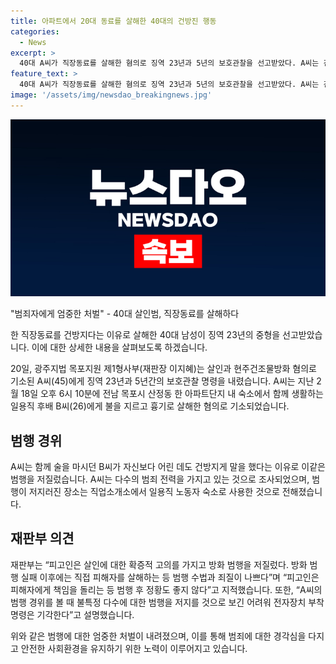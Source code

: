```yaml
---
title: 아파트에서 20대 동료를 살해한 40대의 건방진 행동
categories:
  - News
excerpt: >
  40대 A씨가 직장동료를 살해한 혐의로 징역 23년과 5년의 보호관찰을 선고받았다. A씨는 건방진 태도와 술에 취해 이를 지탱하지 못한 것으로 파악됐으며, 범행으로 26세 B씨를 살해한 것으로 밝혀졌다. A씨는 살인과 방화 혐의를 받았으며, 이전에도 다수의 범죄 전력을 가지고 있었다. 재판부는 A씨의 행동을 비난하며, 그의 범행이 다수에게 확산될 가능성은 낮다고 판단했다. (출처: 이데일리)
feature_text: >
  40대 A씨가 직장동료를 살해한 혐의로 징역 23년과 5년의 보호관찰을 선고받았다. A씨는 건방진 태도와 술에 취해 이를 지탱하지 못한 것으로 파악됐으며, 범행으로 26세 B씨를 살해한 것으로 밝혀졌다. A씨는 살인과 방화 혐의를 받았으며, 이전에도 다수의 범죄 전력을 가지고 있었다. 재판부는 A씨의 행동을 비난하며, 그의 범행이 다수에게 확산될 가능성은 낮다고 판단했다. (출처: 이데일리)
image: '/assets/img/newsdao_breakingnews.jpg'
---
```


<p><img src="/assets/img/newsdao_breakingnews.jpg" alt="implanttips 속보" /></p>

<p>"범죄자에게 엄중한 처벌" - 40대 살인범, 직장동료를 살해하다</p>

<p>한 직장동료를 건방지다는 이유로 살해한 40대 남성이 징역 23년의 중형을 선고받았습니다. 이에 대한 상세한 내용을 살펴보도록 하겠습니다.</p>

<p data-ke-size="size16">20일, 광주지법 목포지원 제1형사부(재판장 이지혜)는 살인과 현주건조물방화 혐의로 기소된 A씨(45)에게 징역 23년과 5년간의 보호관찰 명령을 내렸습니다. A씨는 지난 2월 18일 오후 6시 10분에 전남 목포시 산정동 한 아파트단지 내 숙소에서 함께 생활하는 일용직 후배 B씨(26)에게 불을 지르고 흉기로 살해한 혐의로 기소되었습니다.</p>

<h2 data-ke-size="size26">범행 경위</h2>

<p data-ke-size="size16">A씨는 함께 술을 마시던 B씨가 자신보다 어린 데도 건방지게 말을 했다는 이유로 이같은 범행을 저질렀습니다. A씨는 다수의 범죄 전력을 가지고 있는 것으로 조사되었으며, 범행이 저지러진 장소는 직업소개소에서 일용직 노동자 숙소로 사용한 것으로 전해졌습니다.</p>

<h2 data-ke-size="size26">재판부 의견</h2>

<p data-ke-size="size16">재판부는 “피고인은 살인에 대한 확증적 고의를 가지고 방화 범행을 저질렀다. 방화 범행 실패 이후에는 직접 피해자를 살해하는 등 범행 수법과 죄질이 나쁘다”며 “피고인은 피해자에게 책임을 돌리는 등 범행 후 정황도 좋지 않다”고 지적했습니다. 또한, “A씨의 범행 경위를 볼 때 불특정 다수에 대한 범행을 저지를 것으로 보긴 어려워 전자장치 부착 명령은 기각한다”고 설명했습니다.</p>

<p>위와 같은 범행에 대한 엄중한 처벌이 내려졌으며, 이를 통해 범죄에 대한 경각심을 다지고 안전한 사회환경을 유지하기 위한 노력이 이루어지고 있습니다.</p>

